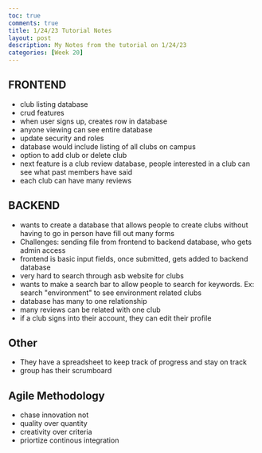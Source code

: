 ```yaml
---
toc: true
comments: true
title: 1/24/23 Tutorial Notes
layout: post
description: My Notes from the tutorial on 1/24/23
categories: [Week 20]
---
```


## FRONTEND
- club listing database
- crud features
- when user signs up, creates row in database
- anyone viewing can see entire database
- update security and roles
- database would include listing of all clubs on campus
- option to add club or delete club
- next feature is a club review database, people interested in a club can see what past members have said
- each club can have many reviews

## BACKEND
- wants to create a database that allows people to create clubs without having to go in person have fill out many forms
- Challenges: sending file from frontend to backend database, who gets admin access
- frontend is basic input fields, once submitted, gets added to backend database
- very hard to search through asb website for clubs
- wants to make a search bar to allow people to search for keywords. Ex: search "environment" to see environment related clubs
- database has many to one relationship
- many reviews can be related with one club
- if a club signs into their account, they can edit their profile

## Other
- They have a spreadsheet to keep track of progress and stay on track
- group has their scrumboard

## Agile Methodology
- chase innovation not 
- quality over quantity
- creativity over criteria
- priortize continous integration